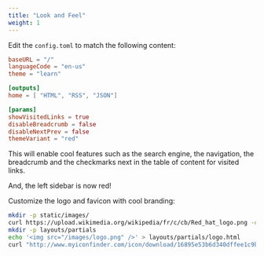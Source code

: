 ```yaml
---
title: "Look and Feel"
weight: 1
---
```


Edit the `config.toml` to match the following content:

```toml
baseURL = "/"
languageCode = "en-us"
theme = "learn"

[outputs]
home = [ "HTML", "RSS", "JSON"]

[params]
showVisitedLinks = true
disableBreadcrumb = false
disableNextPrev = false
themeVariant = "red"
```

This will enable cool features such as the search engine, the navigation, the
breadcrumb and the checkmarks next in the table of content for visited links.

And, the left sidebar is now red!

Customize the logo and favicon with cool branding:

```sh
mkdir -p static/images/
curl https://upload.wikimedia.org/wikipedia/fr/c/cb/Red_hat_logo.png -o static/images/logo.png
mkdir -p layouts/partials
echo '<img src="/images/logo.png" />' > layouts/partials/logo.html
curl "http://www.myiconfinder.com/icon/download/16895e53b6d340dffee1c9b84d90ca94-Redhat.png~10057" -o static/images/favicon.png
```